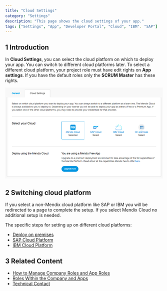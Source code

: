```yaml
---
title: "Cloud Settings"
category: "Settings"
description: "This page shows the cloud settings of your app."
tags: ["Settings", "App", "Developer Portal", "Cloud", "IBM". "SAP"]
---
```


## 1 Introduction

In **Cloud Settings**, you can select the cloud platform on which to deploy your app. You can switch to different cloud platforms later. To select a different cloud platform, your project role must have edit rights on **App settings**. If you have the default roles only the **SCRUM Master** has these rights.

![](attachments/cloudsettings.png)

## 2 Switching cloud platform

If you select a non-Mendix cloud platform like SAP or IBM you will be redirected to a page to complete the setup. If you select Mendix Cloud no additional setup is needed.

The specific steps for setting up on different cloud platforms:
* [Deploy on premises](/deployment/on-premises)
* [SAP Cloud Platform](/developerportal/deploy/sap-cloud-platform)
* [IBM Cloud Platform](/developerportal/deploy/ibm-cloud)

## 3 Related Content

* [How to Manage Company Roles and App Roles](/developerportal/howto/change-roles)
* [Roles Within the Company and Apps](/developerportal/general/roles)
* [Technical Contact](/developerportal/general/technical-contact)

